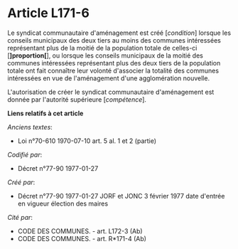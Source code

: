 # Article L171-6

Le syndicat communautaire d'aménagement est créé [*condition*] lorsque les conseils municipaux des deux tiers au moins des
communes intéressées représentant plus de la moitié de la population totale de celles-ci [**]proportion[**], ou lorsque les
conseils municipaux de la moitié des communes intéressées représentant plus des deux tiers de la population totale ont fait
connaître leur volonté d'associer la totalité des communes intéressées en vue de l'aménagement d'une agglomération nouvelle. 

L'autorisation de créer le syndicat communautaire d'aménagement est donnée par l'autorité supérieure [*compétence*].

**Liens relatifs à cet article**

_Anciens textes_:

  - Loi n°70-610 1970-07-10 art. 5 al. 1 et 2 (partie)

_Codifié par_:

  - Décret n°77-90 1977-01-27

_Créé par_:

  - Décret n°77-90 1977-01-27 JORF et JONC 3 février 1977 date d'entrée en vigueur élection des maires

_Cité par_:

  - CODE DES COMMUNES. - art. L172-3 (Ab)
  - CODE DES COMMUNES. - art. R*171-4 (Ab)
